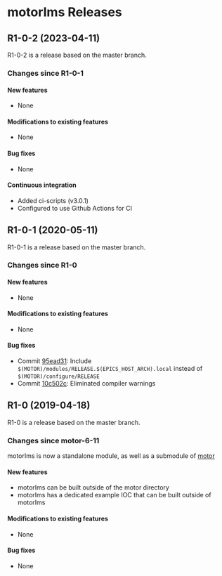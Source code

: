 # motorIms Releases

## __R1-0-2 (2023-04-11)__
R1-0-2 is a release based on the master branch.

### Changes since R1-0-1

#### New features
* None

#### Modifications to existing features
* None

#### Bug fixes
* None

#### Continuous integration
* Added ci-scripts (v3.0.1)
* Configured to use Github Actions for CI

## __R1-0-1 (2020-05-11)__
R1-0-1 is a release based on the master branch.  

### Changes since R1-0

#### New features
* None

#### Modifications to existing features
* None

#### Bug fixes
* Commit [95ead31](https://github.com/epics-motor/motorIms/commit/95ead31379acbd03e729eb5124a278f292e7395c): Include ``$(MOTOR)/modules/RELEASE.$(EPICS_HOST_ARCH).local`` instead of ``$(MOTOR)/configure/RELEASE``
* Commit [10c502c](https://github.com/epics-motor/motorIms/commit/10c502c8dc118591f63cc4c9cdc41127883ff1f5): Eliminated compiler warnings

## __R1-0 (2019-04-18)__
R1-0 is a release based on the master branch.  

### Changes since motor-6-11

motorIms is now a standalone module, as well as a submodule of [motor](https://github.com/epics-modules/motor)

#### New features
* motorIms can be built outside of the motor directory
* motorIms has a dedicated example IOC that can be built outside of motorIms

#### Modifications to existing features
* None

#### Bug fixes
* None
